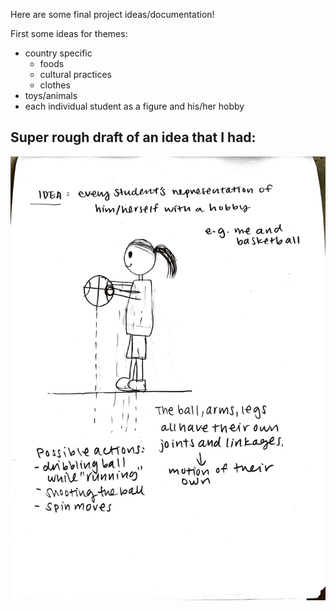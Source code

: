 Here are some final project ideas/documentation! 

First some ideas for themes:
- country specific 
    - foods
    - cultural practices
    - clothes
- toys/animals
- each individual student as a figure and his/her hobby


## Super rough draft of an idea that I had:
![](finalprojectidea.JPG) 

